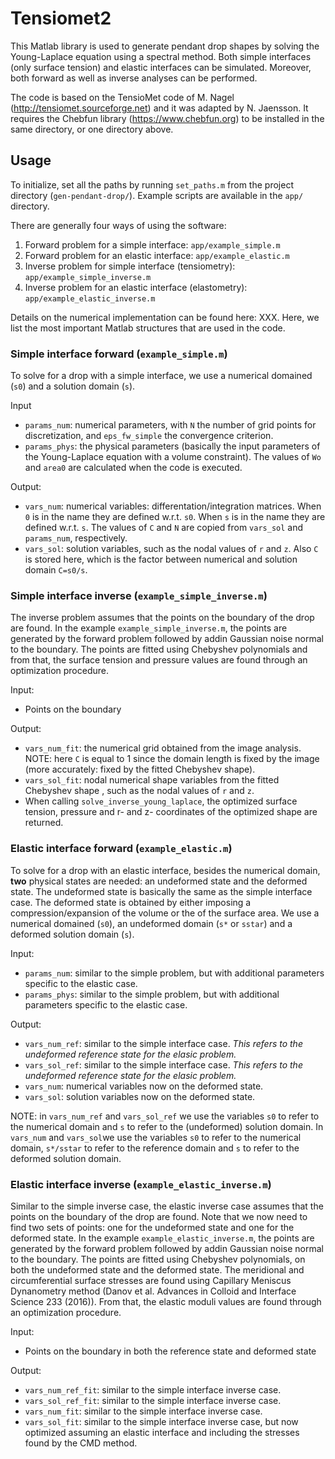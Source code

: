 # Tensiomet2
This Matlab library is used to generate pendant drop shapes by solving the 
Young-Laplace equation using a spectral method. Both simple interfaces 
(only surface tension) and elastic interfaces can be simulated. Moreover, both
forward as well as inverse analyses can be performed.

The code is based on the TensioMet code of M. Nagel 
(http://tensiomet.sourceforge.net) and it was adapted by N. Jaensson. It
requires the Chebfun library (https://www.chebfun.org) to be installed in the
same directory, or one directory above.

## Usage
To initialize, set all the paths by running `set_paths.m` from the
project directory (`gen-pendant-drop/`). Example scripts are available in the 
`app/` directory.

There are generally four ways of using the software:
1. Forward problem for a simple interface: `app/example_simple.m`
2. Forward problem for an elastic interface: `app/example_elastic.m`
3. Inverse problem for simple interface (tensiometry): 
   `app/example_simple_inverse.m`
4. Inverse problem for an elastic interface (elastometry): 
   `app/example_elastic_inverse.m`

Details on the numerical implementation can be found here: XXX. Here, we list
the most important Matlab structures that are used in the code.

### Simple interface forward (`example_simple.m`)
To solve for a drop with a simple interface, we use a numerical domained (`s0`)
and a solution domain (`s`). 

Input
- `params_num`: numerical parameters, with `N` the number of grid points for 
discretization, and `eps_fw_simple` the convergence criterion.
- `params_phys`: the physical parameters (basically the input parameters of the
Young-Laplace equation with a volume constraint). The values of `Wo` and `area0`
are calculated when the code is executed.

Output:
- `vars_num`: numerical variables: differentation/integration matrices. When 
`0` is in the name they are defined w.r.t. `s0`. When 
`s` is in the name they are defined w.r.t. `s`. The values of `C` and `N` 
are copied from `vars_sol` and `params_num`, respectively.
- `vars_sol`: solution variables, such as the nodal values of `r` and `z`.
Also `C` is stored here, which is the factor between numerical and solution 
domain `C=s0/s`.

### Simple interface inverse (`example_simple_inverse.m`)
The inverse problem assumes that the points on the boundary of the drop are
found. In the example `example_simple_inverse.m`, the points are generated by
the forward problem followed by addin Gaussian noise normal to the boundary.
The points are fitted using Chebyshev polynomials and from that, the surface
tension and pressure values are found through an optimization procedure.

Input:
- Points on the boundary

Output:
-  `vars_num_fit`: the numerical grid obtained from the image analysis. NOTE:
here `C` is equal to 1 since the domain length is fixed by the image (more 
accurately: fixed by the fitted Chebyshev shape). 
- `vars_sol_fit`: nodal numerical shape variables from the fitted Chebyshev 
shape , such as the nodal values of `r` and `z`.
- When calling `solve_inverse_young_laplace`, the optimized surface tension, 
pressure and r- and z- coordinates of the optimized shape are returned.


### Elastic interface forward (`example_elastic.m`)
To solve for a drop with an elastic interface, besides the numerical domain,
**two** physical states are needed: an undeformed state and the deformed state.
The undeformed state is basically the same as the simple interface case.
The deformed state is obtained by either imposing a compression/expansion of 
the volume or the of the surface area. We use a numerical domained (`s0`), an 
undeformed domain (`s*` or `sstar`) and a deformed solution domain (`s`). 

Input:
- `params_num`: similar to the simple problem, but with additional parameters
specific to the elastic case.
- `params_phys`: similar to the simple problem, but with additional parameters
specific to the elastic case.

Output:
- `vars_num_ref`: similar to the simple interface case. *This refers to the 
undeformed reference state for the elasic problem.*
- `vars_sol_ref`: similar to the simple interface case. *This refers to the 
undeformed reference state for the elasic problem.*
- `vars_num`: numerical variables now on the deformed state.
- `vars_sol`: solution variables now on the deformed state.

NOTE: in `vars_num_ref` and `vars_sol_ref` we use the variables `s0` to refer 
to the numerical domain and `s` to refer to the (undeformed) solution domain. 
In `vars_num` and `vars_sol`we use the variables `s0` to refer to the numerical 
domain, `s*/sstar` to refer to the reference domain and `s` to refer to the 
deformed solution domain.


### Elastic interface inverse (`example_elastic_inverse.m`)
Similar to the simple inverse case, the elastic inverse case assumes that the 
points on the boundary of the drop are found. Note that we now need to find
two sets of points: one for the undeformed state and one for the deformed state.
In the example `example_elastic_inverse.m`, the points are generated by
the forward problem followed by addin Gaussian noise normal to the boundary.
The points are fitted using Chebyshev polynomials, on both the undeformed state 
and the deformed state.
The meridional and circumferential surface stresses are found using Capillary 
Meniscus Dynanometry method (Danov et al. Advances in Colloid and Interface 
Science 233 (2016)). From that, the elastic
moduli values are found through an optimization procedure.

Input:
- Points on the boundary in both the reference state and deformed state

Output:
- `vars_num_ref_fit`: similar to the simple interface inverse case.
- `vars_sol_ref_fit`: similar to the simple interface inverse case.
- `vars_num_fit`: similar to the simple interface inverse case.
- `vars_sol_fit`: similar to the simple interface inverse case, but now 
optimized assuming an elastic interface and including
the stresses found by the CMD method.
